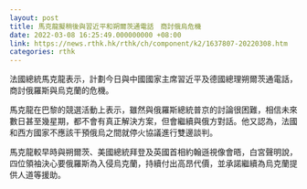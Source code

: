 ```yaml
---
layout: post
title: 馬克龍擬稍後與習近平和朔爾茨通電話　商討俄烏危機
date: 2022-03-08 16:25:49.000000000 +08:00
link: https://news.rthk.hk/rthk/ch/component/k2/1637807-20220308.htm
categories: rthk
---
```


法國總統馬克龍表示，計劃今日與中國國家主席習近平及德國總理朔爾茨通電話，商討俄羅斯與烏克蘭的危機。

馬克龍在巴黎的競選活動上表示，雖然與俄羅斯總統普京的討論很困難，相信未來數日甚至幾星期，都不會有真正解決方案，但會繼續與俄方對話。他又認為，法國和西方國家不應該干預俄烏之間就停火協議進行雙邊談判。

馬克龍較早時與朔爾茨、美國總統拜登及英國首相約翰遜視像會晤，白宮聲明說，四位領袖決心要俄羅斯為入侵烏克蘭，持續付出高昂代價，並承諾繼續為烏克蘭提供人道等援助。
